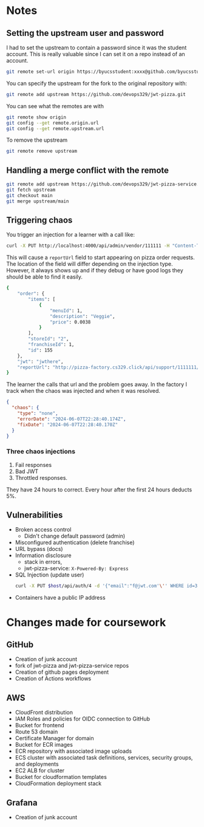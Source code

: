 # Notes

## Setting the upstream user and password

I had to set the upstream to contain a password since it was the student account. This is really valuable since I can set it on a repo instead of an account.

```sh
git remote set-url origin https://byucsstudent:xxxx@github.com/byucsstudent/jwt-pizza.git
```

You can specify the upstream for the fork to the original repository with:

```sh
git remote add upstream https://github.com/devops329/jwt-pizza.git
```

You can see what the remotes are with

```sh
git remote show origin
git config --get remote.origin.url
git config --get remote.upstream.url
```

To remove the upstream

```sh
git remote remove upstream
```

## Handling a merge conflict with the remote

```sh
git remote add upstream https://github.com/devops329/jwt-pizza-service.git
git fetch upstream
git checkout main
git merge upstream/main
```

## Triggering chaos

You trigger an injection for a learner with a call like:

```sh
curl -X PUT http://localhost:4000/api/admin/vendor/111111 -H "Content-Type:application/json" -H "authorization:Bearer xxxx" -d '{"chaos":{"type":"badjwt|fail|throttle"}}' | jq '.'
```

This will cause a `reportUrl` field to start appearing on pizza order requests. The location of the field will differ depending on the injection type. However, it always shows up and if they debug or have good logs they should be able to find it easily.

```sh
{
    "order": {
        "items": [
            {
                "menuId": 1,
                "description": "Veggie",
                "price": 0.0038
            }
        ],
        "storeId": "2",
        "franchiseId": 1,
        "id": 155
    },
    "jwt": "jwthere",
    "reportUrl": "http://pizza-factory.cs329.click/api/support/1111111/report/22222222"
}
```

The learner the calls that url and the problem goes away. In the factory I track when the chaos was injected and when it was resolved.

```json
{
  "chaos": {
    "type": "none",
    "errorDate": "2024-06-07T22:28:40.174Z",
    "fixDate": "2024-06-07T22:28:40.170Z"
  }
}
```

### Three chaos injections

1. Fail responses
1. Bad JWT
1. Throttled responses.

They have 24 hours to correct. Every hour after the first 24 hours deducts 5%.

## Vulnerabilities

- Broken access control
  - Didn't change default password (admin)
- Misconfigured authentication (delete franchise)
- URL bypass (docs)
- Information disclosure
  - stack in errors,
  - jwt-pizza-service: `X-Powered-By: Express`
- SQL Injection (update user)
  ```sh
  curl -X PUT $host/api/auth/4 -d '{"email":"f@jwt.com'\'' WHERE id=3333; select 1+1; -- "}' -H 'Content-Type: application/json' -H "Authorization: bearer $token" | jq '.'
  ```
- Containers have a public IP address

# Changes made for coursework

## GitHub

- Creation of junk account
- fork of jwt-pizza and jwt-pizza-service repos
- Creation of github pages deployment
- Creation of Actions workflows

## AWS

- CloudFront distribution
- IAM Roles and policies for OIDC connection to GitHub
- Bucket for frontend
- Route 53 domain
- Certificate Manager for domain
- Bucket for ECR images
- ECR repository with associated image uploads
- ECS cluster with associated task definitions, services, security groups, and deployments
- EC2 ALB for cluster
- Bucket for cloudformation templates
- CloudFormation deployment stack

## Grafana

- Creation of junk account
